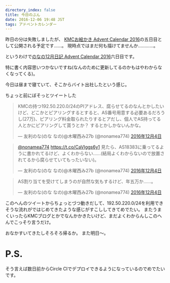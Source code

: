 ```yaml
---
directory_index: false
title: 今日のぶん
date: 2016-12-06 19:48 JST
tags: アドベントカレンダー
---
```


昨日の分は失敗しましたが、
[KMCお絵かき Advent Calendar 2016](http://www.adventar.org/calendars/1469)の五日目として公開される予定です……。
現時点ではまだ何も描けてませんか…………。

というわけで[のなの12月日記 Advent Calendar 2016](http://www.adventar.org/calendars/1437)六日目です。

特に書く内容思いつかないですね(なんのために更新してるのかもはやわからなくなってくる)。

今日は昼まで寝ていて、そこからバイト出社したという感じ。

ちょっと前にぼそっとツイートした

<blockquote class="twitter-tweet" data-lang="ja"><p lang="ja" dir="ltr">KMCの持つ192.50.220.0/24のPIアドレス、腐らせてるのなんとかしたいけど、どこかとピアリングするとすると、AS番号用意する必要あるだろうし(27万)、ピアリング料金取られたりするとアだし、個人でAS持ってる人とかにピアリングして貰うとか？ するとかしかないんかな。</p>&mdash; 友利のな(のな なの)@木曜西み27b (@nonamea774) <a href="https://twitter.com/nonamea774/status/805495033763770368">2016年12月4日</a></blockquote>
<script async src="//platform.twitter.com/widgets.js" charset="utf-8"></script>

<blockquote class="twitter-tweet" data-conversation="none" data-lang="ja"><p lang="ja" dir="ltr"><a href="https://twitter.com/nonamea774">@nonamea774</a> <a href="https://t.co/CaVIggs6y1">https://t.co/CaVIggs6y1</a> 見たら、AS18383に乗ってるように書かれてるけど、よくわからない……(結局よくわからないので放置されてるから腐らせていてもったいない)。</p>&mdash; 友利のな(のな なの)@木曜西み27b (@nonamea774) <a href="https://twitter.com/nonamea774/status/805495661940482048">2016年12月4日</a></blockquote>

<blockquote class="twitter-tweet" data-lang="ja"><p lang="ja" dir="ltr">AS割り当てを受けてしまうのが自然な気もするけど、年五万か……。</p>&mdash; 友利のな(のな なの)@木曜西み27b (@nonamea774) <a href="https://twitter.com/nonamea774/status/805500487504007168">2016年12月4日</a></blockquote>

このへんのツイートからちょっとづつ動きだして、192.50.220.0/24を利用できそうな流れがではじめてきたような感じがすこししてきてめでたい。
またうまくいったらKMCブログとかでなんかかきたいけど、まだよくわからんしこのへんでこっそり言うだけ。

おなかすいてきたしそろそろ帰るか。
また明日～。

# P.S.

そう言えば数日前からCircle CIでデプロイできるようになっているのでめでたいです。
